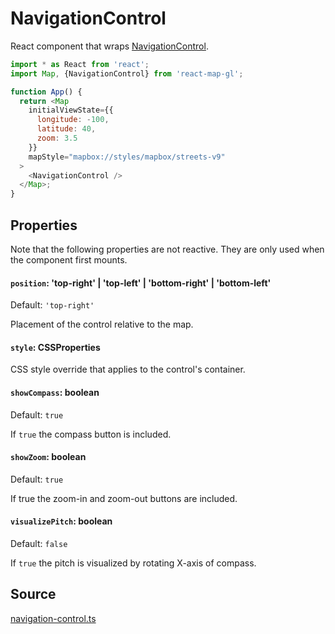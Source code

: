 # NavigationControl

React component that wraps [NavigationControl](https://docs.mapbox.com/mapbox-gl-js/api/markers/#navigationcontrol).

```js
import * as React from 'react';
import Map, {NavigationControl} from 'react-map-gl';

function App() {
  return <Map
    initialViewState={{
      longitude: -100,
      latitude: 40,
      zoom: 3.5
    }}
    mapStyle="mapbox://styles/mapbox/streets-v9"
  >
    <NavigationControl />
  </Map>;
}
```

## Properties

Note that the following properties are not reactive. They are only used when the component first mounts.

#### `position`: 'top-right' | 'top-left' | 'bottom-right' | 'bottom-left'

Default: `'top-right'`

Placement of the control relative to the map.

#### `style`: CSSProperties

CSS style override that applies to the control's container.

#### `showCompass`: boolean

Default: `true`

If `true` the compass button is included.

#### `showZoom`: boolean

Default: `true`

If true the zoom-in and zoom-out buttons are included.

#### `visualizePitch`: boolean

Default: `false`

If `true` the pitch is visualized by rotating X-axis of compass.


## Source

[navigation-control.ts](https://github.com/visgl/react-map-gl/tree/7.0-release/src/components/navigation-control.ts)
